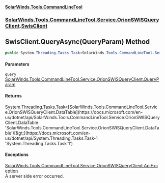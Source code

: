 #### [SolarWinds.Tools.CommandLineTool](index.md 'index')
### [SolarWinds.Tools.CommandLineTool.Service.OrionSWISQueryClient](index.md#SolarWinds.Tools.CommandLineTool.Service.OrionSWISQueryClient 'SolarWinds.Tools.CommandLineTool.Service.OrionSWISQueryClient').[SwisClient](SwisClient.md 'SolarWinds.Tools.CommandLineTool.Service.OrionSWISQueryClient.SwisClient')

## SwisClient.QueryAsync(QueryParam) Method

```csharp
public System.Threading.Tasks.Task<SolarWinds.Tools.CommandLineTool.Service.OrionSWISQueryClient.DataTable> QueryAsync(SolarWinds.Tools.CommandLineTool.Service.OrionSWISQueryClient.QueryParam query);
```
#### Parameters

<a name='SolarWinds.Tools.CommandLineTool.Service.OrionSWISQueryClient.SwisClient.QueryAsync(SolarWinds.Tools.CommandLineTool.Service.OrionSWISQueryClient.QueryParam).query'></a>

`query` [SolarWinds.Tools.CommandLineTool.Service.OrionSWISQueryClient.QueryParam](https://docs.microsoft.com/en-us/dotnet/api/SolarWinds.Tools.CommandLineTool.Service.OrionSWISQueryClient.QueryParam 'SolarWinds.Tools.CommandLineTool.Service.OrionSWISQueryClient.QueryParam')

#### Returns
[System.Threading.Tasks.Task&lt;](https://docs.microsoft.com/en-us/dotnet/api/System.Threading.Tasks.Task-1 'System.Threading.Tasks.Task`1')[SolarWinds.Tools.CommandLineTool.Service.OrionSWISQueryClient.DataTable](https://docs.microsoft.com/en-us/dotnet/api/SolarWinds.Tools.CommandLineTool.Service.OrionSWISQueryClient.DataTable 'SolarWinds.Tools.CommandLineTool.Service.OrionSWISQueryClient.DataTable')[&gt;](https://docs.microsoft.com/en-us/dotnet/api/System.Threading.Tasks.Task-1 'System.Threading.Tasks.Task`1')

#### Exceptions

[SolarWinds.Tools.CommandLineTool.Service.OrionSWISQueryClient.ApiException](https://docs.microsoft.com/en-us/dotnet/api/SolarWinds.Tools.CommandLineTool.Service.OrionSWISQueryClient.ApiException 'SolarWinds.Tools.CommandLineTool.Service.OrionSWISQueryClient.ApiException')  
A server side error occurred.